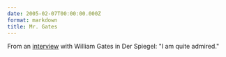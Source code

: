 ```yaml
---
date: 2005-02-07T00:00:00.000Z
format: markdown
title: Mr. Gates
---
```


From an <a href="http://service.spiegel.de/cache/international/spiegel/0,1518,340395,00.html">interview</a> with William Gates in Der Spiegel: "I am quite admired."
